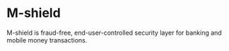 # M-shield
M-shield is fraud-free, end-user-controlled security layer for banking and mobile money transactions.
